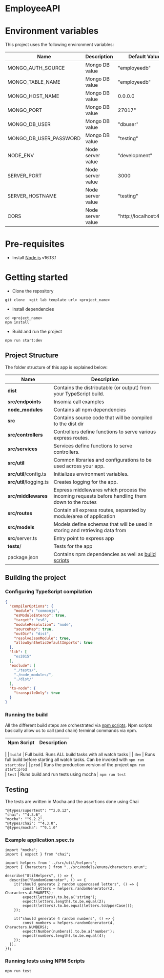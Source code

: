 # EmployeeAPI

# Environment variables
This project uses the following environment variables:

| Name                          | Description                         | Default Value                                  |
| ----------------------------- | ------------------------------------| -----------------------------------------------|
|MONGO_AUTH_SOURCE           | Mongo DB value            | "employeedb"      |
|MONGO_TABLE_NAME           | Mongo DB value            | "employeedb"      |
|MONGO_HOST_NAME           | Mongo DB value            | 0.0.0.0      |
|MONGO_PORT           | Mongo DB value            | 27017"     |
|MONGO_DB_USER           | Mongo DB value            | "dbuser"      |
|MONGO_DB_USER_PASSWORD           | Mongo DB value            | "testing"      |
|NODE_ENV           | Node server value            | "development"      |
|SERVER_PORT           | Node server value            | 3000      |
|SERVER_HOSTNAME           | Node server value            | "testing"      |
|CORS           | Node server value            | "http://localhost:4200"      |

# Pre-requisites
- Install [Node.js](https://nodejs.org/en/) v16.13.1


# Getting started
- Clone the repository
```
git clone  <git lab template url> <project_name>
```
- Install dependencies
```
cd <project_name>
npm install
```
- Build and run the project
```
npm run start:dev
```

## Project Structure
The folder structure of this app is explained below:

| Name | Description |
| ------------------------ | --------------------------------------------------------------------------------------------- |
| **dist**                 | Contains the distributable (or output) from your TypeScript build.  |
| **src/endpoints**      | Insomia call examples 
| **node_modules**         | Contains all  npm dependencies                                                            |
| **src**                  | Contains  source code that will be compiled to the dist dir                               |
| **src/controllers**      | Controllers define functions to serve various express routes. 
| **src/services**      | Services define functions to serve controllers. 
| **src/util**              | Common libraries and configurations to be used across your app.  
| **src/util**/config.ts              | Initializes environment variables.  
| **src/util**/logging.ts              | Creates logging for the app.  
| **src/middlewares**      | Express middlewares which process the incoming requests before handling them down to the routes
| **src/routes**           | Contain all express routes, separated by module/area of application                       
| **src/models**           | Models define schemas that will be used in storing and retrieving data from 
| **src**/server.ts         | Entry point to express app                                                               |
| **tests**/         | Tests for the app           
| package.json             | Contains npm dependencies as well as [build scripts](#what-if-a-library-isnt-on-definitelytyped)   | tsconfig.json            | Config settings for compiling source code only written in TypeScript    

## Building the project
### Configuring TypeScript compilation
```json
{
  "compilerOptions": {
    "module": "commonjs",
    "esModuleInterop": true,
    "target": "es6",
    "moduleResolution": "node",
    "sourceMap": true,
    "outDir": "dist",
    "resolveJsonModule": true,
    "allowSyntheticDefaultImports": true
  },
  "lib": [
    "es2015"
  ],
  "exclude": [
    "./tests/",
    "./node_modules/",
    "./dist/"
  ],
  "ts-node": {
    "transpileOnly": true
  }
}
```

### Running the build
All the different build steps are orchestrated via [npm scripts](https://docs.npmjs.com/misc/scripts).
Npm scripts basically allow us to call (and chain) terminal commands via npm.

| Npm Script | Description |
| ------------------------- | ------------------------------------------------------------------------------------------------- |
|
| `build`                   | Full build. Runs ALL build tasks with all watch tasks        |
| `dev`                   | Runs full build before starting all watch tasks. Can be invoked with `npm run start:dev`                                         |
| `prod`                   | Runs the production version of the project `npm run start:prod`   
| `test`                    | Runs build and run tests using mocha        |  `npm run test`

## Testing
The tests are  written in Mocha and the assertions done using Chai

```
"@types/supertest": "^2.0.12",
"chai": "^4.3.6",
"mocha": "^9.2.2",
"@types/chai": "^4.3.0",
"@types/mocha": "^9.1.0"
```

### Example application.spec.ts
```
import "mocha";
import { expect } from "chai";

import helpers from '../src/util/helpers';
import { Characters } from "../src/models/enums/characters.enum";

describe("UtilHelpers", () => {
  describe("RandomGenerator", () => {
    it("should generate 2 random uppercased letters", () => {
        const letters = helpers.randomGenerator(2, Characters.ALPHABETS);
        expect(letters).to.be.a('string');
        expect(letters.length).to.be.equal(2);
        expect(letters).to.be.equal(letters.toUpperCase());
    });

    it("should generate 4 random numbers", () => {
        const numbers = helpers.randomGenerator(4, Characters.NUMBERS);
        expect(Number(numbers)).to.be.a('number');
        expect(numbers.length).to.be.equal(4);
    });
  });
});
```

### Running tests using NPM Scripts
````
npm run test
````